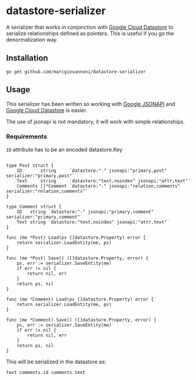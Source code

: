 # datastore-serializer

A serializer that works in conjonction with [Google Cloud Datastore](https://cloud.google.com/datastore/docs/concepts/overview) to serialize relationships defined as pointers. This is useful if you go the denormalization way.

## Installation

```
go get github.com/marcgiovannoni/datastore-serializer
```

## Usage

This serializer has been written so working with [Google JSONAPI](https://github.com/google/jsonapi) and [Google Cloud Datastore](https://cloud.google.com/datastore/docs/concepts/overview) is easier.

The use of jsonapi is not mandatory, it will work with simple relationships.

### Requirements

`ID` attribute has to be an encoded datastore.Key

```golang

type Post struct {
    ID       string     `datastore:"-" jsonapi:"primary,post" serializer:"primary,post"`
    Text     string     `datastore:"text,noindex" jsonapi:"attr,text"`
    Comments []*Comment `datastore:"-" jsonapi:"relation,comments" serializer:"relation,comments"`
}

type Comment struct {
    ID   string `datastore:"-" jsonapi:"primary,comment" serializer:"primary,comment"`
    Text string `datastore:"text,noindex" jsonapi:"attr,text"`
}

func (me *Post) Load(ps []datastore.Property) error {
    return serializer.LoadEntity(me, ps)
}

func (me *Post) Save() ([]datastore.Property, error) {
    ps, err := serializer.SaveEntity(me)
    if err != nil {
        return nil, err
    }
    return ps, nil
}

func (me *Comment) Load(ps []datastore.Property) error {
    return serializer.LoadEntity(me, ps)
}

func (me *Comment) Save() ([]datastore.Property, error) {
    ps, err := serializer.SaveEntity(me)
    if err != nil {
        return nil, err
    }
    return ps, nil
}
```

This will be serialized in the datastore as:

```
text comments.id comments.text
```
